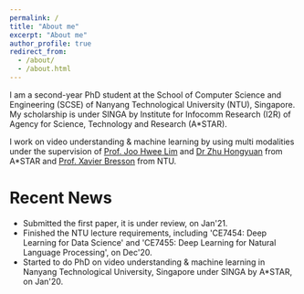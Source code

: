 ```yaml
---
permalink: /
title: "About me"
excerpt: "About me"
author_profile: true
redirect_from: 
  - /about/
  - /about.html
---
```


I am a second-year PhD student at the School of Computer Science and Engineering (SCSE) of Nanyang Technological University (NTU), Singapore. My scholarship is under SINGA by Institute for Infocomm Research (I2R) of Agency for Science, Technology and Research (A*STAR).

I work on video understanding & machine learning by using multi modalities under the supervision of [Prof. Joo Hwee Lim](https://scholar.google.com/citations?user=BjEDX4EAAAAJ&hl=en) and [Dr Zhu Hongyuan](https://hongyuanzhu.github.io/) from A*STAR and [Prof. Xavier Bresson](https://www3.ntu.edu.sg/home/xbresson/index.html) from NTU.

Recent News
======
* Submitted the first paper, it is under review, on Jan'21.
* Finished the NTU lecture requirements, including 'CE7454: Deep Learning for Data Science' and 'CE7455: Deep Learning for Natural Language Processing', on Dec'20.
* Started to do PhD on video understanding & machine learning in Nanyang Technological University, Singapore under SINGA by A*STAR, on Jan'20.